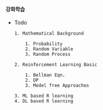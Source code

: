 #### 강화학습 

- Todo

 
      1. Mathematical Background
      
          1. Probability 
          2. Random Variable
          3. Random Process

      2. Reinforcement Learning Basic

          1. Bellman Eqn.
          2. DP
          3. Model free Approaches

      3. ML based R learning
      4. DL based R learning

